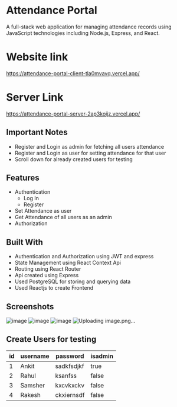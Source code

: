 # Attendance Portal
A full-stack web application for managing attendance records using JavaScript technologies including Node.js, Express, and React.
# Website link
https://attendance-portal-client-tla0mvavq.vercel.app/
# Server Link
https://attendance-portal-server-2ap3koijz.vercel.app/
## Important Notes
* Register and Login as admin for fetching all users attendance
* Register and Login as user for setting attendance for that user
* Scroll down for already created users for testing
## Features
* Authentication
  * Log In
  * Register
* Set Attendance as user
* Get Attendance of all users as an admin
* Authorization
## Built With
* Authentication and Authorization using JWT and express
* State Management using React Context Api
* Routing using React Router
* Api created using Express
* Used PostgreSQL for storing and querying data
* Used Reactjs to create Frontend
## Screenshots
![image](https://github.com/ankkitsharma/attendance-portal/assets/78787267/ffb2bac6-1a30-49d5-b628-a790d624120f)
![image](https://github.com/ankkitsharma/attendance-portal/assets/78787267/a4d63afd-bdc2-4f48-a111-de9d4a50af84)
![image](https://github.com/ankkitsharma/attendance-portal/assets/78787267/bb81e2dd-77b6-4e55-adb7-f853ecaddc7c)
![Uploading image.png…]()

## Create Users for testing
|  id |  username |  password | isadmin |   
|---|---|---|---|
|  1 | Ankit  |  sadkfsdjkf |  true |   
|  2 |  Rahul | ksanfss  | false  |   
|  3 |  Samsher | kxcvkxckv  |  false |
|  4 | Rakesh | ckxiernsdf | false |

